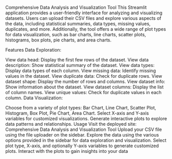 Comprehensive Data Analysis and Visualization Tool This Streamlit
application provides a user-friendly interface for analyzing and
visualizing datasets. Users can upload their CSV files and explore
various aspects of the data, including statistical summaries, data
types, missing values, duplicates, and more. Additionally, the tool
offers a wide range of plot types for data visualization, such as bar
charts, line charts, scatter plots, histograms, box plots, pie charts,
and area charts.

Features Data Exploration:

View data head: Display the first few rows of the dataset. View data
description: Show statistical summary of the dataset. View data types:
Display data types of each column. View missing data: Identify missing
values in the dataset. View duplicate data: Check for duplicate rows.
View dataset shape: Display the number of rows and columns. View dataset
info: Show information about the dataset. View dataset columns: Display
the list of column names. View unique values: Check for duplicate values
in each column. Data Visualization:

Choose from a variety of plot types: Bar Chart, Line Chart, Scatter
Plot, Histogram, Box Plot, Pie Chart, Area Chart. Select X-axis and
Y-axis variables for customized visualizations. Generate interactive
plots to explore data patterns and relationships. Usage Visit the
deployed site: Comprehensive Data Analysis and Visualization Tool Upload
your CSV file using the file uploader on the sidebar. Explore the data
using the various options provided in the sidebar for data exploration
and visualization. Select plot type, X-axis, and optionally Y-axis
variables to generate customized plots. Interact with the plots to gain
insights into your data
